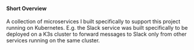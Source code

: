 #### Short Overview

A collection of microservices I built specifically to support this project running on Kubernetes. E.g. the Slack service was built specifically to be deployed on a K3s cluster to forward messages to Slack only from other services running on the same cluster. 